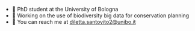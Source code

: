 - 🌱 PhD student at the University of Bologna 
- 🌿 Working on the use of biodiversity big data for conservation planning
- 🍃 You can reach me at diletta.santovito2@unibo.it 


<!--
**dilettasantovito/dilettasantovito** is a ✨ _special_ ✨ repository because its `README.md` (this file) appears on your GitHub profile.

Here are some ideas to get you started:

- 🔭 I’m currently working on ...
- 🌱 I’m currently learning ...
- 👯 I’m looking to collaborate on ...
- 🤔 I’m looking for help with ...
- 💬 Ask me about ...
- 📫 How to reach me: ...
- 😄 Pronouns: ...
- ⚡ Fun fact: ...
-->
